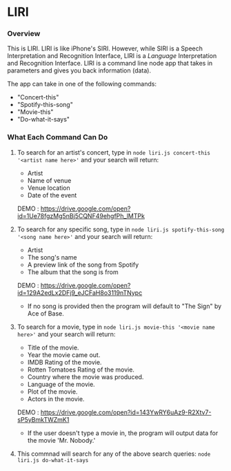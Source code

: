 # LIRI

### Overview

This is LIRI. LIRI is like iPhone's SIRI. However, while SIRI is a Speech Interpretation and Recognition Interface, LIRI is a _Language_ Interpretation and Recognition Interface. LIRI is a command line node app that takes in parameters and gives you back information (data).

The app can take in one of the following commands:

   * "Concert-this"
   * "Spotify-this-song"
   * "Movie-this"
   * "Do-what-it-says"

### What Each Command Can Do

1. To search for an artist's concert, type in `node liri.js concert-this '<artist name here>'`
    and your search will return:

   * Artist
   * Name of venue
   * Venue location
   * Date of the event

   DEMO : https://drive.google.com/open?id=1Ue78fgzMg5nBj5CQNF49ehgfPh_lMTPk


2. To search for any specific song, type in `node liri.js spotify-this-song '<song name here>'`
    and your search will return:

   * Artist
   * The song's name
   * A preview link of the song from Spotify
   * The album that the song is from

   DEMO : https://drive.google.com/open?id=129A2edLx2DFj9_eJCFaH8o3119nTNypc

   * If no song is provided then the program will default to "The Sign" by Ace of Base.

3. To search for a movie, type in `node liri.js movie-this '<movie name here>'`
    and your search will return:

    * Title of the movie.
    * Year the movie came out.
    * IMDB Rating of the movie.
    * Rotten Tomatoes Rating of the movie.
    * Country where the movie was produced.
    * Language of the movie.
    * Plot of the movie.
    * Actors in the movie.

    DEMO : https://drive.google.com/open?id=143YwRY6uAz9-R2Xtv7-sP5yBmkTWZmK1

    * If the user doesn't type a movie in, the program will output data for the movie 'Mr. Nobody.'

4. This commnad will search for any of the above search queries: `node liri.js do-what-it-says`

     


